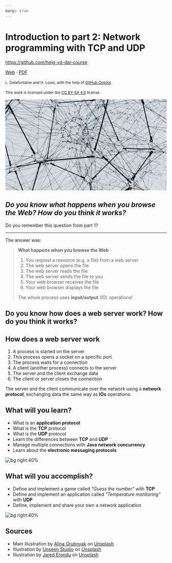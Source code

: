```yaml
---
marp: true
---
```


<!--
theme: custom-marp-theme
size: 16:9
paginate: true
author: L. Delafontaine and H. Louis, with the help of GitHub Copilot
title: 'HEIG-VD DAI - Introduction to part 2: Network programming with TCP and UDP'
description: 'Introduction to part 2: Network programming with TCP and UDP for the DAI course at HEIG-VD, Switzerland'
footer: '[**HEIG-VD**](https://heig-vd.ch) - [DAI 2025-2026](https://github.com/heig-vd-dai-course/heig-vd-dai-course) - [CC BY-SA 4.0](https://github.com/heig-vd-dai-course/heig-vd-dai-course/blob/main/LICENSE.md)'
headingDivider: 6
-->

[web]:
	https://heig-vd-dai-course.github.io/heig-vd-dai-course/10-introduction-to-part-2/
[pdf]:
	https://heig-vd-dai-course.github.io/heig-vd-dai-course/10-introduction-to-part-2/10-introduction-to-part-2-presentation.pdf
[license]:
	https://github.com/heig-vd-dai-course/heig-vd-dai-course/blob/main/LICENSE.md
[illustration]: ./images/main-illustration.jpg

# Introduction to part 2: Network programming with TCP and UDP

<!--
_class: lead
_paginate: false
-->

<https://github.com/heig-vd-dai-course>

[Web][web] · [PDF][pdf]

<small>L. Delafontaine and H. Louis, with the help of
[GitHub Copilot](https://github.com/features/copilot).</small>

<small>This work is licensed under the [CC BY-SA 4.0][license] license.</small>

![bg opacity:0.1][illustration]

## _Do you know what happens when you browse the Web? How do you think it works?_

<!-- _class: lead -->

Do you remember this question from part 1?

---

The answer was:

> **What happens when you browse the Web**
>
> 1. You request a resource (e.g. a file) from a web server
> 2. The web server opens the file
> 3. The web server reads the file
> 4. The web server sends the file to you
> 5. Your web browser receives the file
> 6. Your web browser displays the file
>
> The whole process uses **input/output** (IO) operations!

## Do you know how does a web server work? How do you think it works?

<!-- _class: lead -->

## How does a web server work

1. A process is started on the server
2. This process opens a socket on a specific port
3. The process waits for a connection
4. A client (another process) connects to the server
5. The server and the client exchange data
6. The client or server closes the connection

The server and the client communicate over the network using a **network
protocol**, exchanging data the same way as **IOs** operations.

## What will you learn?

- What is an **application protocol**
- What is the **TCP** protocol
- What is the **UDP** protocol
- Learn the differences between **TCP** and **UDP**
- Manage multiple connections with **Java network concurrency**
- Learn about the **electronic messaging protocols**

![bg right:40%](https://images.unsplash.com/photo-1434030216411-0b793f4b4173?fit=crop&h=720)

## What will you accomplish?

- Define and implement a game called _"Guess the number"_ with **TCP**
- Define and implement an application called _"Temperature monitoring"_ with
  **UDP**
- Define, implement and share your own a network application

![bg right:40%](https://images.unsplash.com/photo-1433878455169-4698e60005b1?fit=crop&h=720)

## Sources

- Main illustration by [Alina Grubnyak](https://unsplash.com/@alinnnaaaa) on
  [Unsplash](https://unsplash.com/photos/ZiQkhI7417A)
- Illustration by [Unseen Studio](https://unsplash.com/@craftedbygc) on
  [Unsplash](https://unsplash.com/photos/s9CC2SKySJM)
- Illustration by [Jared Erondu](https://unsplash.com/@erondu) on
  [Unsplash](https://unsplash.com/photos/j4PaE7E2_Ws)
